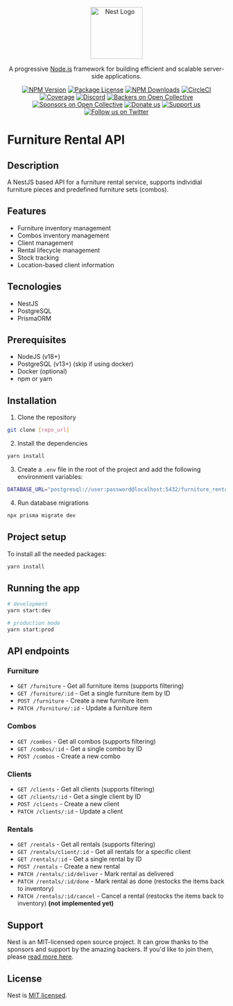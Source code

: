 <p align="center">
  <a href="http://nestjs.com/" target="blank"><img src="https://nestjs.com/img/logo-small.svg" width="120" alt="Nest Logo" /></a>
</p>

[circleci-image]: https://img.shields.io/circleci/build/github/nestjs/nest/master?token=abc123def456
[circleci-url]: https://circleci.com/gh/nestjs/nest

  <p align="center">A progressive <a href="http://nodejs.org" target="_blank">Node.js</a> framework for building efficient and scalable server-side applications.</p>
    <p align="center">
<a href="https://www.npmjs.com/~nestjscore" target="_blank"><img src="https://img.shields.io/npm/v/@nestjs/core.svg" alt="NPM Version" /></a>
<a href="https://www.npmjs.com/~nestjscore" target="_blank"><img src="https://img.shields.io/npm/l/@nestjs/core.svg" alt="Package License" /></a>
<a href="https://www.npmjs.com/~nestjscore" target="_blank"><img src="https://img.shields.io/npm/dm/@nestjs/common.svg" alt="NPM Downloads" /></a>
<a href="https://circleci.com/gh/nestjs/nest" target="_blank"><img src="https://img.shields.io/circleci/build/github/nestjs/nest/master" alt="CircleCI" /></a>
<a href="https://coveralls.io/github/nestjs/nest?branch=master" target="_blank"><img src="https://coveralls.io/repos/github/nestjs/nest/badge.svg?branch=master#9" alt="Coverage" /></a>
<a href="https://discord.gg/G7Qnnhy" target="_blank"><img src="https://img.shields.io/badge/discord-online-brightgreen.svg" alt="Discord"/></a>
<a href="https://opencollective.com/nest#backer" target="_blank"><img src="https://opencollective.com/nest/backers/badge.svg" alt="Backers on Open Collective" /></a>
<a href="https://opencollective.com/nest#sponsor" target="_blank"><img src="https://opencollective.com/nest/sponsors/badge.svg" alt="Sponsors on Open Collective" /></a>
  <a href="https://paypal.me/kamilmysliwiec" target="_blank"><img src="https://img.shields.io/badge/Donate-PayPal-ff3f59.svg" alt="Donate us"/></a>
    <a href="https://opencollective.com/nest#sponsor"  target="_blank"><img src="https://img.shields.io/badge/Support%20us-Open%20Collective-41B883.svg" alt="Support us"></a>
  <a href="https://twitter.com/nestframework" target="_blank"><img src="https://img.shields.io/twitter/follow/nestframework.svg?style=social&label=Follow" alt="Follow us on Twitter"></a>
</p>
  <!--[![Backers on Open Collective](https://opencollective.com/nest/backers/badge.svg)](https://opencollective.com/nest#backer)
  [![Sponsors on Open Collective](https://opencollective.com/nest/sponsors/badge.svg)](https://opencollective.com/nest#sponsor)-->

# Furniture Rental API

## Description

A NestJS based API for a furniture rental service, supports individial furniture pieces and predefined furniture sets (combos).

## Features

* Furniture inventory management
* Combos inventory management
* Client management
* Rental lifecycle management
* Stock tracking 
* Location-based client information 

## Tecnologies
* NestJS
* PostgreSQL
* PrismaORM

## Prerequisites

* NodeJS (v18+)
* PostgreSQL (v13+) (skip if using docker)
* Docker (optional)
* npm or yarn 

## Installation

1. Clone the repository

```bash
git clone [repo_url]
```

2. Install the dependencies

```bash
yarn install
```
3. Create a `.env` file in the root of the project and add the following environment variables:

```bash
DATABASE_URL="postgresql://user:password@localhost:5432/furniture_rental"
```

4. Run database migrations

```bash
npx prisma migrate dev
```



## Project setup

To install all the needed packages:

```bash
yarn install
```

## Running the app

```bash
# development
yarn start:dev

# production mode
yarn start:prod
```

## API endpoints

### Furniture

* `GET /furniture` - Get all furniture items (supports filtering)
* `GET /furniture/:id` - Get a single furniture item by ID
* `POST /furniture` - Create a new furniture item
* `PATCH /furniture/:id` - Update a furniture item

### Combos

* `GET /combos` - Get all combos (supports filtering)
* `GET /combos/:id` - Get a single combo by ID
* `POST /combos` - Create a new combo

### Clients

* `GET /clients` - Get all clients (supports filtering)
* `GET /clients/:id` - Get a single client by ID
* `POST /clients` - Create a new client
* `PATCH /clients/:id` - Update a client

### Rentals

* `GET /rentals` - Get all rentals (supports filtering)
* `GET /rentals/client/:id` - Get all rentals for a specific client
* `GET /rentals/:id` - Get a single rental by ID
* `POST /rentals` - Create a new rental
* `PATCH /rentals/:id/deliver` - Mark rental as delivered
* `PATCH /rentals/:id/done` - Mark rental as done (restocks the items back to inventory)
* `PATCH /rentals/:id/cancel` - Cancel a rental (restocks the items back to inventory) **(not implemented yet)**

## Support

Nest is an MIT-licensed open source project. It can grow thanks to the sponsors and support by the amazing backers. If you'd like to join them, please [read more here](https://docs.nestjs.com/support).


## License

Nest is [MIT licensed](https://github.com/nestjs/nest/blob/master/LICENSE).
